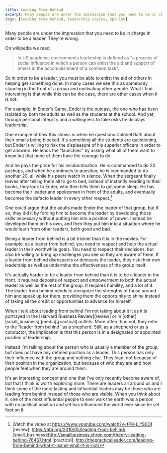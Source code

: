 ```yaml
---
title: Leading From Behind
excerpt: Many people are under the impression that you need to be in charge in order to be a leader. They're wrong.
tags: [leading from behind, leadership styles, opinion]
---
```

Many people are under the impression that you need to be in charge in order to be a leader. They're wrong.

On wikipedia we read:

>  In US academic environments leadership is defined as "a process of social influence in which a person can enlist the aid and support of others in the accomplishment of a common task".

So in order to be a leader, you must be able to enlist the aid of others in helping get something done. In many cases we see this as somebody standing in the front of a group and motivating other people. What I find interesting is that while this can be the case, there are other cases when it is not.

For example, in Ender's Game, Ender is the outcast, the one who has been isolated by both the adults as well as the students at the school. And yet, through personal integrity and a willingness to take risks he displays leadership.

One example of how this shows is when he questions Colonel Rath about their emails being blocked. It's something all the students are questioning, but Ender is willing to risk the displeasure of his superior officers in order to get answers. He leads the "launchies" by asking what all of them want to know but that none of them have the courage to do.

And he pays the price for his insubordination. He is commanded to do 20 pushups, and when he continues to question, he is commanded to do another 20, all while his peers watch in silence. When the sergeant finally leaves after telling them all to go to bed, instead of instantly heading to their bunks, they look to Ender, who then tells them to get some sleep. He has become their leader and spokesman in front of the adults, and eventually becomes the defacto leader in every other respect.[^defacto]

One could argue that the adults made Ender the leader of that group, but if so, they did it by forcing him to become the leader by developing those skills necessary without putting him into a position of power. Instead he developed them on his own, and then they put him into a situation where he would learn from other leaders, both good and bad.

Being a leader from behind is a bit trickier than it is in the movies. For example, as a leader from behind, you need to respect and help the actual leader in their worthwhile goals. You need to respect their decisions, but also be willing to bring up challenges you see so they are aware of them. If a leader from behind disrespects or demeans the leader, they risk their own leadership as well as undermine the effectiveness of the group itself.

It's actually harder to be a leader from behind than it is to be a leader in the front. It requires deposits of respect and empowerment to both the actual leader as well as the rest of the group. It requires humility, and a lot of it. The leader from behind needs to recognize the strengths of those around him and speak up for them, providing them the opportunity to shine instead of taking all the credit or opportunities to advance for himself.

When I talk about leading from behind I'm not taking about it it as it is portrayed in the [Harvard Business Review][review] or in [other][small_business] [media][practical] outlets. More often than not, they refer to the "leader from behind" as a shepherd. Still, as a shepherd or as a conductor, the implication is that this person is in a designated or appointed position of leadership.

Instead I'm talking about the person who is usually a member of the group, but does not have any defined position as a leader. This person has only their influence with the group and nothing else. They lead, not because of their position in the organization, but because of who they are and how people feel when they are around them.

It's an interesting concept and one that I've only recently become aware of, but that I think is worth exploring more. There are leaders all around us and I think some of the more lasting and influential leaders may be those who are leading from behind instead of those who are visible. When you think about it, one of the most influential people to ever walk the earth was a person with no political position and yet has influenced the world ever since he set foot on it.

[^defacto]: Watch the video at https://www.youtube.com/watch?v=fP8-L_fS0OI
[review]: https://hbr.org/2010/05/leading-from-behind/
[small_business]:http://smallbusiness.chron.com/theory-leading-behind-76457.html
[practical]: http://thepracticalleader.com/leading-from-behind-what-it-isand-what-it-is-not/
